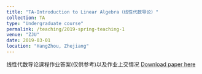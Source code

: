 ```yaml
---
title: "TA-Introduction to Linear Algebra（线性代数导论）"
collection: TA
type: "Undergraduate course"
permalink: /teaching/2019-spring-teaching-1
venue: "ZJU"
date: 2019-03-01
location: "HangZhou, Zhejiang"
---
```


线性代数导论课程作业答案(仅供参考)以及作业上交情况
[Download paper here](http://xingbaji.github.io/files/作业上交情况1.pdf)
